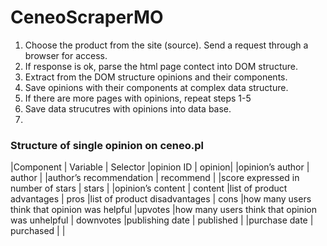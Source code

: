 # CeneoScraperMO
1. Choose the product from the site (source). Send a request through a browser for access.
2. If response is ok, parse the html page contect into DOM structure.
3. Extract from the DOM structure opinions and their components.
4. Save opinions with their components at complex data structure.
5. If there are more pages with opinions, repeat steps 1-5
6. Save data strucutres with opinions into data base.
7.  
### Structure of single opinion on ceneo.pl
|Component | Variable | Selector
|opinion ID | opinion|
|opinion’s author | author |
|author’s recommendation | recommend | 
|score expressed in number of stars | stars |
|opinion’s content | content
|list of product advantages | pros
|list of product disadvantages | cons
|how many users think that opinion was helpful |upvotes
|how many users think that opinion was unhelpful | downvotes
|publishing date | published |
|purchase date | purchased |
|